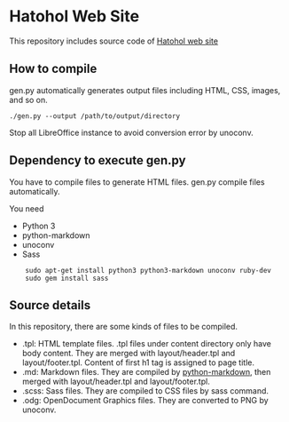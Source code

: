 Hatohol Web Site
=================
This repository includes source code of [Hatohol web site](http://www.hatohol.org)

How to compile
---------------
gen.py automatically generates output files including HTML, CSS, images, and so on.

    ./gen.py --output /path/to/output/directory

Stop all LibreOffice instance to avoid conversion error by unoconv.

Dependency to execute gen.py
-----------------------------
You have to compile files to generate HTML files.
gen.py compile files automatically.

You need
- Python 3
- python-markdown
- unoconv
- Sass

```shell
    sudo apt-get install python3 python3-markdown unoconv ruby-dev
    sudo gem install sass
```

Source details
---------------
In this repository, there are some kinds of files to be compiled.
- .tpl: HTML template files. .tpl files under content directory only have body content. They are merged with layout/header.tpl and layout/footer.tpl. Content of first h1 tag is assigned to page title.
- .md: Markdown files. They are compiled by [python-markdown](https://pypi.python.org/pypi/Markdown), then merged with layout/header.tpl and layout/footer.tpl.
- .scss: Sass files. They are compiled to CSS files by sass command.
- .odg: OpenDocument Graphics files. They are converted to PNG by unoconv.

